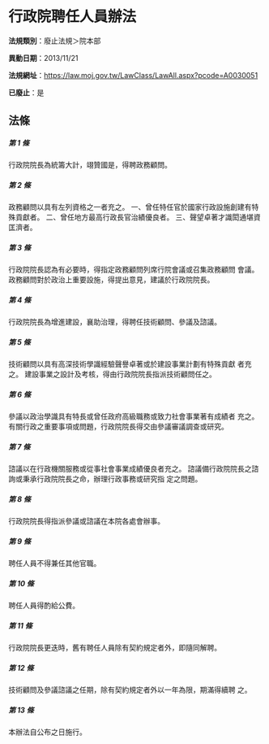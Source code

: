 # 行政院聘任人員辦法

**法規類別**：廢止法規＞院本部

**異動日期**：2013/11/21  

**法規網址**：https://law.moj.gov.tw/LawClass/LawAll.aspx?pcode=A0030051

**已廢止**：是



## 法條
##### 第 1 條
行政院院長為統籌大計，翊贊國是，得聘政務顧問。

##### 第 2 條
政務顧問以具有左列資格之一者充之。
一、曾任特任官於國家行政設施創建有特殊貢獻者。
二、曾任地方最高行政長官治績優良者。
三、聲望卓著才識閎通堪資匡濟者。


##### 第 3 條
行政院院長認為有必要時，得指定政務顧問列席行院會議或召集政務顧問
會議。
政務顧問對於政治上重要設施，得提出意見，建議於行政院院長。

##### 第 4 條
行政院院長為增進建設，襄助治理，得聘任技術顧問、參議及諮議。

##### 第 5 條
技術顧問以具有高深技術學識經驗聲譽卓著或於建設事業計劃有特殊貢獻
者充之。
建設事業之設計及考核，得由行政院院長指派技術顧問任之。

##### 第 6 條
參議以政治學識具有特長或曾任政府高級職務或致力社會事業著有成績者
充之。
有關行政之重要事項或問題，行政院院長得交由參議審議調查或研究。

##### 第 7 條
諮議以在行政機關服務或從事社會事業成績優良者充之。
諮議備行政院院長之諮詢或秉承行政院院長之命，辦理行政事務或研究指
定之問題。

##### 第 8 條
行政院院長得指派參議或諮議在本院各處會辦事。

##### 第 9 條
聘任人員不得兼任其他官職。

##### 第 10 條
聘任人員得酌給公費。

##### 第 11 條
行政院院長更迭時，舊有聘任人員除有契約規定者外，即隨同解聘。

##### 第 12 條
技術顧問及參議諮議之任期，除有契約規定者外以一年為限，期滿得續聘
之。

##### 第 13 條
本辦法自公布之日施行。


